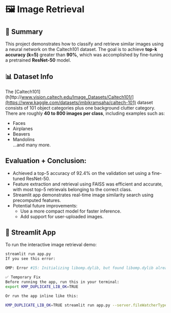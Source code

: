 # 🖼️ Image Retrieval


## 📄 Summary

This project demonstrates how to classify and retrieve similar images using a neural network on the Caltech101 dataset. The goal is to achieve **top-k accuracy (k=5)** greater than **90%**, which was accomplished by fine-tuning a pretrained **ResNet-50** model.


## 📊 Dataset Info

The [Caltech101](h[ttp://www.vision.caltech.edu/Image_Datasets/Caltech101/](https://www.kaggle.com/datasets/imbikramsaha/caltech-101) dataset consists of 101 object categories plus one background clutter category. There are roughly **40 to 800 images per class**, including examples such as:

- Faces
- Airplanes
- Beavers
- Mandolins  
…and many more.

## Evaluation + Conclusion:
* Achieved a top-5 accuracy of 92.4% on the validation set using a fine-tuned ResNet-50.
* Feature extraction and retrieval using FAISS was efficient and accurate, with most top-5 retrievals belonging to the correct class.
* Streamlit app demonstrates real-time image similarity search using precomputed features.
* Potential future improvements:
    * Use a more compact model for faster inference.
    * Add support for user-uploaded images.


## 🚀 Streamlit App

To run the interactive image retrieval demo:

```bash
streamlit run app.py
If you see this error:

OMP: Error #15: Initializing libomp.dylib, but found libomp.dylib already initialized.

✅ Temporary Fix
Before running the app, run this in your terminal:
export KMP_DUPLICATE_LIB_OK=TRUE

Or run the app inline like this:

KMP_DUPLICATE_LIB_OK=TRUE streamlit run app.py --server.fileWatcherType none

